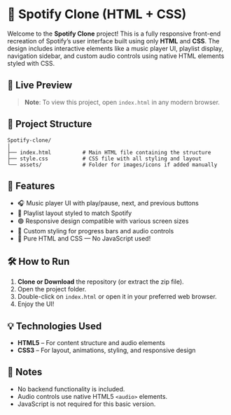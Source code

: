 # 🎵 Spotify Clone (HTML + CSS)

Welcome to the **Spotify Clone** project! This is a fully responsive front-end recreation of Spotify’s user interface built using only **HTML** and **CSS**. The design includes interactive elements like a music player UI, playlist display, navigation sidebar, and custom audio controls using native HTML elements styled with CSS.

## 🚀 Live Preview

> **Note**: To view this project, open `index.html` in any modern browser.

## 📂 Project Structure

```
Spotify-clone/
│
├── index.html          # Main HTML file containing the structure
├── style.css           # CSS file with all styling and layout
└── assets/             # Folder for images/icons if added manually
```

## 🌟 Features

- 🎧 Music player UI with play/pause, next, and previous buttons
- 📜 Playlist layout styled to match Spotify
- 🟢 Responsive design compatible with various screen sizes
- 🎨 Custom styling for progress bars and audio controls
- 📁 Pure HTML and CSS — No JavaScript used!

## 🛠 How to Run

1. **Clone or Download** the repository (or extract the zip file).
2. Open the project folder.
3. Double-click on `index.html` or open it in your preferred web browser.
4. Enjoy the UI!

## 💡 Technologies Used

- **HTML5** – For content structure and audio elements
- **CSS3** – For layout, animations, styling, and responsive design

## 📌 Notes

- No backend functionality is included.
- Audio controls use native HTML5 `<audio>` elements.
- JavaScript is not required for this basic version.
